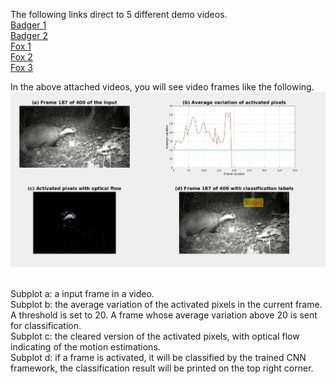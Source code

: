 
The following links direct to 5 different demo videos. 
<br /> [Badger 1](https://youtu.be/u4Bp4VyX5bA) 
<br /> [Badger 2](https://youtu.be/1uvLCCjuAlE)
<br /> [Fox 1](https://youtu.be/Q4pnmVJwLCU)
<br /> [Fox 2](https://youtu.be/zFn8KsnWr9Q)
<br /> [Fox 3](https://youtu.be/HGgAdevcbB4)


In the above attached videos, you will see video frames like the following. 
<br /> ![Screenshot](badger_profile_3.jpg)

<br /> Subplot a: a input frame in a video.
<br /> Subplot b: the average variation of the activated pixels in the current frame. A threshold is set to 20. A frame whose average variation above 20 is sent for classification. 
<br />  Subplot c: the cleared version of the activated pixels, with optical flow indicating of the motion estimations. 
<br />  Subplot d: if a frame is activated, it will be classified by the trained CNN framework, the classification result will be printed on the top right corner. 
